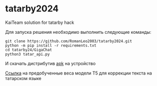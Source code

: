 # tatarby2024
KaiTeam solution for tatarby hack

Для запуска решения необходимо выполнить следующие команды: <br />
```
git clone https://github.com/RomanLeo2003/tatarby2024.git
python -m pip install -r requirements.txt
cd tatarby24/GigaChat
python3 tatar_api.py
```
И скачать дистрибутив [apk](https://drive.google.com/drive/folders/1P9AXr7lbhULPEj4hipPdy9Bb2AjQr5Zz?usp=sharing) на устройство <br />

[Ссылка](https://drive.google.com/drive/folders/103oZRm-PICc205rjFdeBwpKyYdZX2FaD) на предобученные веса модели T5 для коррекции текста на татарском языке
